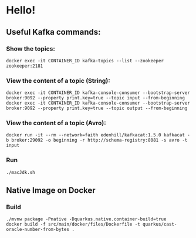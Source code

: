 # Hello!

## Useful Kafka commands:

### Show the topics:
```
docker exec -it CONTAINER_ID kafka-topics --list --zookeeper zookeeper:2181
```

### View the content of a topic (String):
```
docker exec -it CONTAINER_ID kafka-console-consumer --bootstrap-server broker:9092 --property print.key=true --topic input --from-beginning
docker exec -it CONTAINER_ID kafka-console-consumer --bootstrap-server broker:9092 --property print.key=true --topic output --from-beginning
```

### View the content of a topic (Avro):
```
docker run -it --rm --network=faith edenhill/kafkacat:1.5.0 kafkacat -b broker:29092 -o beginning -r http://schema-registry:8081 -s avro -t input
```
### Run
```
./macJdk.sh
```

## Native Image on Docker
### Build
```
./mvnw package -Pnative -Dquarkus.native.container-build=true
docker build -f src/main/docker/files/Dockerfile -t quarkus/cast-oracle-number-from-bytes .
```